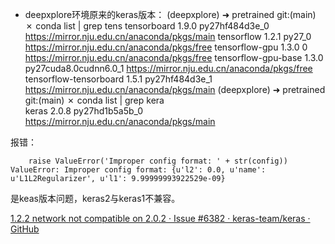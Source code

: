 - deepxplore环境原来的keras版本：
(deepxplore) ➜  pretrained git:(main) ✗ conda list | grep tens
tensorboard               1.9.0            py27hf484d3e_0    https://mirror.nju.edu.cn/anaconda/pkgs/main
tensorflow                1.2.1                    py27_0    https://mirror.nju.edu.cn/anaconda/pkgs/free
tensorflow-gpu            1.3.0                         0    https://mirror.nju.edu.cn/anaconda/pkgs/free
tensorflow-gpu-base       1.3.0           py27cuda8.0cudnn6.0_1    https://mirror.nju.edu.cn/anaconda/pkgs/free
tensorflow-tensorboard    1.5.1            py27hf484d3e_1    https://mirror.nju.edu.cn/anaconda/pkgs/main
(deepxplore) ➜  pretrained git:(main) ✗ conda list | grep kera               
keras                     2.0.8            py27hd1b5a5b_0    https://mirror.nju.edu.cn/anaconda/pkgs/main



报错：

```shell
    raise ValueError('Improper config format: ' + str(config))
ValueError: Improper config format: {u'l2': 0.0, u'name': u'L1L2Regularizer', u'l1': 9.99999993922529e-09}
```
是keas版本问题，keras2与keras1不兼容。

[1.2.2 network not compatible on 2.0.2 · Issue #6382 · keras-team/keras · GitHub](https://github.com/keras-team/keras/issues/6382)

